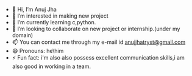 - 👋 Hi, I’m  Anuj Jha
- 👀 I’m interested in making new project
- 🌱 I’m currently learning c,python.
- 💞️ I’m looking to collaborate on new project or internship.(under my domain)
- 📫 You can contact me through my e-mail id anujjhatryst@gmail.com
- 😄 Pronouns: he\him
- ⚡ Fun fact: i'm also also possess excellent communication skills,i am also good in working in a team.

<!---
AnujJha89/AnujJha89 is a ✨ special ✨ repository because its `README.md` (this file) appears on your GitHub profile.
You can click the Preview link to take a look at your changes.
--->
